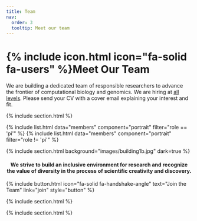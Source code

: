 ```yaml
---
title: Team
nav:
  order: 3
  tooltip: Meet our team
---
```


# {% include icon.html icon="fa-solid fa-users" %}Meet Our Team
We are building a dedicated team of responsible researchers to advance the frontier of computational biology and genomics. 
We are hiring at [all levels](/join/). Please send your CV with a cover email explaining your interest and fit.

{% include section.html %}

{% include list.html data="members" component="portrait" filter="role == 'pi'" %}
{% include list.html data="members" component="portrait" filter="role != 'pi'" %}

{% include section.html background="images/building1b.jpg" dark=true %}

#### <center>We strive to build an inclusive environment for research and recognize the value of diversity in the process of scientific creativity and discovery.</center>

{%
  include button.html
  icon="fa-solid fa-handshake-angle"
  text="Join the Team"
  link="join"
  style="button"
%}

{% include section.html %}


{% include section.html %}

<!-- 
## Funding

{% capture content %}
[![MBZUAI](/images/mbzuai_logo.png)](https://mbzuai.ac.ae)

{% endcapture %}

{% include grid.html style="square" content=content %}
-->
